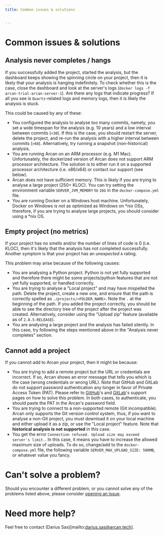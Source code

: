 ```yaml
---
title: Common issues & solutions


---
```

# Common issues & solutions

## Analysis never completes / hangs
If you successfully added the project, started the analysis, but the dashboard keeps showing the spinning circle on your project, then it is likely that your analysis is hanging indefinitely.
To check whether this is the case, close the dashboard and look at the server's logs (`docker logs -f arcan-trial-arcan-server-1`).
Are there any logs that indicate progress? If all you see is `Quartz`-related logs and memory logs, then it is likely the analysis is stuck.

This could be caused by any of these:

- You configured the analysis to analyse too many commits, namely, you set a wide timespan for the analysis (e.g. 10 years) and a low interval between commits (`<30`). If this is the case, you should restart the server, delete the project, and re-run the analysis with a higher interval between commits (`>60`). Alternatively, try running a snapshot (non-historical) analysis.
- You are running Arcan on an ARM processor (e.g. M1 Mac).
Unfortunately, the dockerized version of Arcan does not support ARM processor architecture. The solution is to either run it on a supported processor architecture (i.e. x86/x64) or contact our support (see below).
- Arcan does not have sufficient memory. This is likely if you are trying to analyse a large project (250+ KLOC). You can try setting the environment variable `SERVER_JVM_MEMORY` to `16G` in the `docker-compose.yml` file.
- You are running Docker on a Windows host machine. Unfortunately, Docker on Windows is not as optimized as Windows on *nix OSs, therefore, if you are trying to analyse large projects, you should consider using a *nix OS.

## Empty project (no metrics)
If your project has no smells and/or the number of lines of code is 0 (i.e. KLOC), then it's likely that the analysis has not completed successfully. 
Another symptom is that your project has an *unexpected* `A` rating.

This problem may arise because of the following causes:

- You are analysing a Python project. Python is not yet fully supported and therefore there might be some projects/python features that are not yet fully supported, or handled correctly.
- You are trying to analyse a "Local project" and may have mispelled the path. Delete the project, create a new one, and ensure that the path is correctly spelled as `./projects/<FOLDER_NAME>`. Note the `.` at the beginning of the path. If you added the project correctly, you should be able to see the directory tree of the project after the project was created. Alternatively, consider using the "Upload zip" feature (available as of `2.8.5-RELEASE`).
- You are analysing a large project and the analysis has failed silently. In this case, try following the steps mentioned above in the "Analysis never completes" section.

## Cannot add a project
If you cannot add to Arcan your project, then it might be because:

- You are trying to add a remote project but the URL or credentials are incorrect. If so, Arcan shows an error message that tells you which is the case (wrong credentials or wrong URL). Note that GitHub and GitLab do not support password authentication any longer in favor of Private Access Token (PAT). Please refer to [GitHub](https://docs.github.com/en/authentication/keeping-your-account-and-data-secure/creating-a-personal-access-token)'s and [GitLab](https://docs.gitlab.com/ee/user/profile/personal_access_tokens.html)'s support pages on how to solve this problem. In both cases, to authenticate, you should paste the PAT in the Arcan's password field.
- You are trying to connect to a non-supported remote (Git incompatible). Arcan only supports the Git version control system, thus, if you want to analyse a non-Git project, you must download it on your local machine and either upload it as a zip, or use the "Local project" feature. Note that **historical analysis is not supported** in this case.
- You get the error `Connection refused. Upload size may exceed server's limit.`. In this case, it means you have to increase the allowed maximum size of uploads. To do so, change/add to the `docker-compose.yml` file, the following variable `SERVER_MAX_UPLOAD_SIZE: 500MB`, or whatever value you fancy.

# Can't solve a problem?
Should you encounter a different problem, or you cannot solve any of the problems listed above, please consider [opening an issue](https://github.com/Arcan-Tech/arcan-issues-public/issues/new/choose).

# Need more help?
Feel free to contact (Darius Sas)[mailto:darius.sas@arcan.tech].
